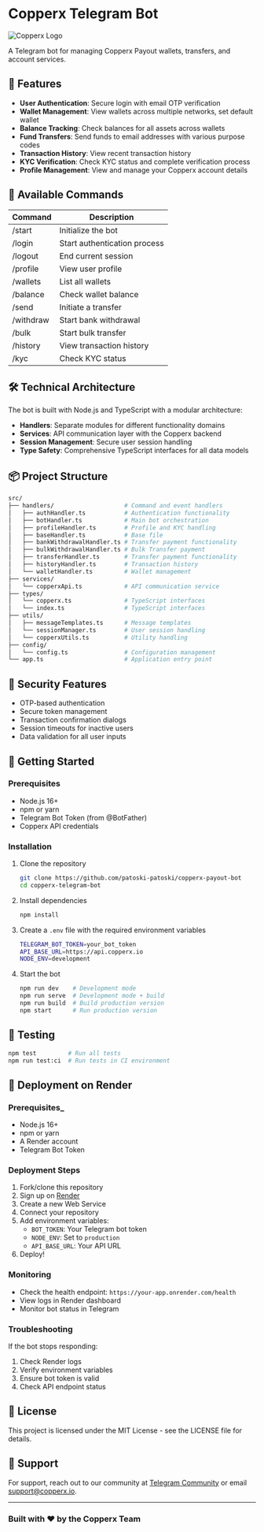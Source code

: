 # Copperx Telegram Bot

![Copperx Logo](https://payout.copperx.io/logo.png)

A Telegram bot for managing Copperx Payout wallets, transfers, and account services.

## 🚀 Features

- **User Authentication**: Secure login with email OTP verification
- **Wallet Management**: View wallets across multiple networks, set default wallet
- **Balance Tracking**: Check balances for all assets across wallets
- **Fund Transfers**: Send funds to email addresses with various purpose codes
- **Transaction History**: View recent transaction history
- **KYC Verification**: Check KYC status and complete verification process
- **Profile Management**: View and manage your Copperx account details

## 🤖 Available Commands

| Command | Description |
|---------|-------------|
| /start | Initialize the bot |
| /login | Start authentication process |
| /logout | End current session |
| /profile | View user profile |
| /wallets | List all wallets |
| /balance | Check wallet balance |
| /send | Initiate a transfer |
| /withdraw | Start bank withdrawal |
| /bulk | Start bulk transfer |
| /history | View transaction history |
| /kyc | Check KYC status |

## 🛠️ Technical Architecture

The bot is built with Node.js and TypeScript with a modular architecture:

- **Handlers**: Separate modules for different functionality domains
- **Services**: API communication layer with the Copperx backend
- **Session Management**: Secure user session handling
- **Type Safety**: Comprehensive TypeScript interfaces for all data models

## 📦 Project Structure

```bash
src/
├── handlers/                    # Command and event handlers
│   ├── authHandler.ts           # Authentication functionality
│   ├── botHandler.ts            # Main bot orchestration
│   ├── profileHandler.ts        # Profile and KYC handling
│   ├── baseHandler.ts           # Base file
│   ├── bankWithdrawalHandler.ts # Transfer payment functionality
│   ├── bulkWithdrawalHandler.ts # Bulk Transfer payment
│   ├── transferHandler.ts       # Transfer payment functionality
│   ├── historyHandler.ts        # Transaction history
│   └── walletHandler.ts         # Wallet management
├── services/
│   └── copperxApi.ts            # API communication service
├── types/
│   └── copperx.ts               # TypeScript interfaces
│   └── index.ts                 # TypeScript interfaces
├── utils/
│   ├── messageTemplates.ts      # Message templates
│   └── sessionManager.ts        # User session handling
│   └── copperxUtils.ts          # Utility handling
├── config/
│   └── config.ts                # Configuration management
└── app.ts                       # Application entry point
```

## 🔐 Security Features

- OTP-based authentication
- Secure token management
- Transaction confirmation dialogs
- Session timeouts for inactive users
- Data validation for all user inputs

## 🚀 Getting Started

### Prerequisites

- Node.js 16+
- npm or yarn
- Telegram Bot Token (from @BotFather)
- Copperx API credentials

### Installation

1. Clone the repository

   ```bash
   git clone https://github.com/patoski-patoski/copperx-payout-bot
   cd copperx-telegram-bot
   ```

2. Install dependencies

   ```bash
   npm install
   ```

3. Create a `.env` file with the required environment variables

   ```bash
   TELEGRAM_BOT_TOKEN=your_bot_token
   API_BASE_URL=https://api.copperx.io
   NODE_ENV=development
   ```

4. Start the bot

   ```bash
   npm run dev    # Development mode
   npm run serve  # Development mode + build
   npm run build  # Build production version
   npm start      # Run production version
   ```

## 🧪 Testing

```bash
npm test         # Run all tests
npm run test:ci  # Run tests in CI environment
```

## 🚀 Deployment on Render

### Prerequisites_

- Node.js 16+
- npm or yarn
- A Render account
- Telegram Bot Token

### Deployment Steps

1. Fork/clone this repository
2. Sign up on [Render](https://render.com)
3. Create a new Web Service
4. Connect your repository
5. Add environment variables:
   - `BOT_TOKEN`: Your Telegram bot token
   - `NODE_ENV`: Set to `production`
   - `API_BASE_URL`: Your API URL
6. Deploy!

### Monitoring

- Check the health endpoint: `https://your-app.onrender.com/health`
- View logs in Render dashboard
- Monitor bot status in Telegram

### Troubleshooting

If the bot stops responding:

1. Check Render logs
2. Verify environment variables
3. Ensure bot token is valid
4. Check API endpoint status

## 📝 License

This project is licensed under the MIT License - see the LICENSE file for details.

## 🤝 Support

For support, reach out to our community at [Telegram Community](https://t.me/copperxcommunity/2183) or email <support@copperx.io>.

---

### Built with ❤️ by the Copperx Team

